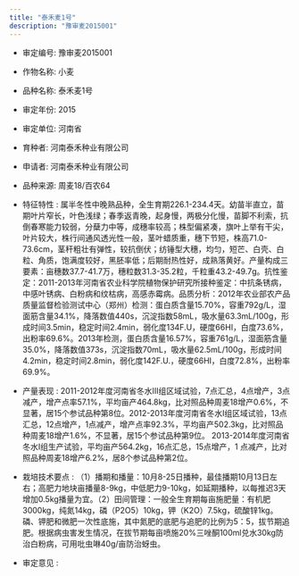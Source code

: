 ```yaml
---
title: "泰禾麦1号"
description: "豫审麦2015001"
---
```

* 审定编号:  豫审麦2015001

*  作物名称:  小麦

*  品种名称:  泰禾麦1号

*  审定年份:  2015

*  审定单位:  河南省

* 育种者:  河南泰禾种业有限公司

*  申请者:  河南泰禾种业有限公司

*  品种来源:  周麦18/百农64


*  特征特性 : 
属半冬性中晚熟品种，全生育期226.1-234.4天。幼苗半直立，苗期叶片窄长，叶色浅绿；春季返青晚，起身慢，两极分化慢，苗脚不利索，抗倒春寒能力较弱，分蘖力中等，成穗率较高；株型偏紧凑，旗叶上举有干尖，叶片较大，株行间通风透光性一般，茎叶蜡质重，穗下节短，株高71.0-73.6cm，茎秆粗壮有弹性，较抗倒伏；纺锤型大穗，均匀，短芒、白壳、白粒、角质，饱满度较好，黑胚率低；后期耐热性好，成熟落黄好。产量构成三要素：亩穗数37.7-41.7万，穗粒数31.3-35.2粒，千粒重43.2-49.7g。抗性鉴定：2011-2013年河南省农业科学院植物保护研究所接种鉴定：中抗条锈病，中感叶锈病、白粉病和纹枯病，高感赤霉病。品质分析：2012年农业部农产品质量监督检验测试中心（郑州）检测：蛋白质含量15.70%，容重792g/L，湿面筋含量34.1%，降落数值440s，沉淀指数58mL，吸水量63.3mL/100g，形成时间3.5min，稳定时间2.4min，弱化度134F.U，硬度66HI，白度73.6%，出粉率69.6%。2013年检测，蛋白质含量16.57%，容重761g/L，湿面筋含量35.0%，降落数值373s，沉淀指数70mL，吸水量62.5mL/100g，形成时间4.2min，稳定时间2.8min，弱化度142F.U.，硬度66HI，白度72.8%，出粉率69.9%。

 
*  产量表现 : 
2011-2012年度河南省冬水Ⅲ组区域试验，7点汇总，4点增产，3点减产，增产点率57.1%，平均亩产464.8kg，比对照品种周麦18增产0.6%，不显著，居15个参试品种第8位。2012-2013年度河南省冬水Ⅰ组区域试验，13点汇总，12点增产，1点减产，增产点率92.3%，平均亩产502.3kg，比对照品种周麦18增产1.6%，不显著，居15个参试品种第9位。 2013-2014年度河南省冬水Ⅰ组生产试验，平均亩产564.2kg，16点汇总，15点增产，1 点减产，比对照品种周麦18增产6.2%，居8个参试品种第2位。 


*  栽培技术要点 : 
（1）播期和播量：10月8-25日播种，最佳播期10月13日左右；高肥力地块亩播量8-9kg，中低肥力9-10kg，如延期播种，以每推迟3天增加0.5kg播量为宜。（2）田间管理：一般全生育期每亩施肥量：有机肥3000kg，纯氮14kg，磷（P2O5）10kg，钾（K2O）7.5kg，硫酸锌1kg。磷、钾肥和微肥一次性底施，其中氮肥的底肥与追肥的比例为5：5，拔节期追肥。根据病虫害发生情况，在拔节期每亩喷施20%三唑酮100ml兑水30kg防治白粉病，可用吡虫啉40g/亩防治蚜虫。


*  审定意见 : 

